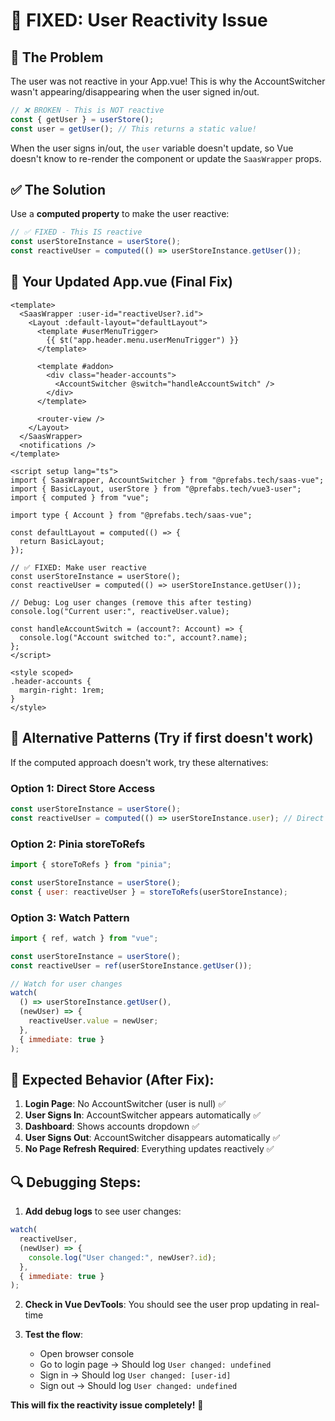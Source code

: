 # 🔧 **FIXED: User Reactivity Issue**

## 🐛 **The Problem**

The user was not reactive in your App.vue! This is why the AccountSwitcher wasn't appearing/disappearing when the user signed in/out.

```javascript
// ❌ BROKEN - This is NOT reactive
const { getUser } = userStore();
const user = getUser(); // This returns a static value!
```

When the user signs in/out, the `user` variable doesn't update, so Vue doesn't know to re-render the component or update the `SaasWrapper` props.

## ✅ **The Solution**

Use a **computed property** to make the user reactive:

```javascript
// ✅ FIXED - This IS reactive
const userStoreInstance = userStore();
const reactiveUser = computed(() => userStoreInstance.getUser());
```

## 🎯 **Your Updated App.vue (Final Fix)**

```vue
<template>
  <SaasWrapper :user-id="reactiveUser?.id">
    <Layout :default-layout="defaultLayout">
      <template #userMenuTrigger>
        {{ $t("app.header.menu.userMenuTrigger") }}
      </template>

      <template #addon>
        <div class="header-accounts">
          <AccountSwitcher @switch="handleAccountSwitch" />
        </div>
      </template>

      <router-view />
    </Layout>
  </SaasWrapper>
  <notifications />
</template>

<script setup lang="ts">
import { SaasWrapper, AccountSwitcher } from "@prefabs.tech/saas-vue";
import { BasicLayout, userStore } from "@prefabs.tech/vue3-user";
import { computed } from "vue";

import type { Account } from "@prefabs.tech/saas-vue";

const defaultLayout = computed(() => {
  return BasicLayout;
});

// ✅ FIXED: Make user reactive
const userStoreInstance = userStore();
const reactiveUser = computed(() => userStoreInstance.getUser());

// Debug: Log user changes (remove this after testing)
console.log("Current user:", reactiveUser.value);

const handleAccountSwitch = (account?: Account) => {
  console.log("Account switched to:", account?.name);
};
</script>

<style scoped>
.header-accounts {
  margin-right: 1rem;
}
</style>
```

## 🚀 **Alternative Patterns (Try if first doesn't work)**

If the computed approach doesn't work, try these alternatives:

### **Option 1: Direct Store Access**

```javascript
const userStoreInstance = userStore();
const reactiveUser = computed(() => userStoreInstance.user); // Direct property access
```

### **Option 2: Pinia storeToRefs**

```javascript
import { storeToRefs } from "pinia";

const userStoreInstance = userStore();
const { user: reactiveUser } = storeToRefs(userStoreInstance);
```

### **Option 3: Watch Pattern**

```javascript
import { ref, watch } from "vue";

const userStoreInstance = userStore();
const reactiveUser = ref(userStoreInstance.getUser());

// Watch for user changes
watch(
  () => userStoreInstance.getUser(),
  (newUser) => {
    reactiveUser.value = newUser;
  },
  { immediate: true }
);
```

## 🎯 **Expected Behavior (After Fix):**

1. **Login Page**: No AccountSwitcher (user is null) ✅
2. **User Signs In**: AccountSwitcher appears automatically ✅
3. **Dashboard**: Shows accounts dropdown ✅
4. **User Signs Out**: AccountSwitcher disappears automatically ✅
5. **No Page Refresh Required**: Everything updates reactively ✅

## 🔍 **Debugging Steps:**

1. **Add debug logs** to see user changes:

```javascript
watch(
  reactiveUser,
  (newUser) => {
    console.log("User changed:", newUser?.id);
  },
  { immediate: true }
);
```

2. **Check in Vue DevTools**: You should see the user prop updating in real-time

3. **Test the flow**:
   - Open browser console
   - Go to login page → Should log `User changed: undefined`
   - Sign in → Should log `User changed: [user-id]`
   - Sign out → Should log `User changed: undefined`

**This will fix the reactivity issue completely!** 🚀
